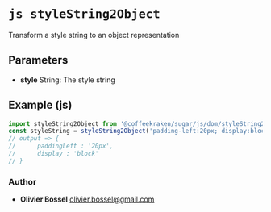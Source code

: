 


<!-- @namespace    sugar.js.dom -->
<!-- @name    styleString2Object -->

# ```js styleString2Object ```


Transform a style string to an object representation

## Parameters

- **style**  String: The style string



## Example (js)

```js
import styleString2Object from '@coffeekraken/sugar/js/dom/styleString2Object'
const styleString = styleString2Object('padding-left:20px; display:block;');
// output => {
//		paddingLeft : '20px',
// 		display : 'block'
// }
```


### Author
- **Olivier Bossel** <a href="mailto:olivier.bossel@gmail.com">olivier.bossel@gmail.com</a> 



